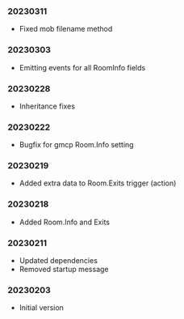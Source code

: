 ### 20230311

  * Fixed mob filename method

### 20230303

  * Emitting events for all RoomInfo fields

### 20230228

  * Inheritance fixes

### 20230222

  * Bugfix for gmcp Room.Info setting

### 20230219

  * Added extra data to Room.Exits trigger (action)

### 20230218

  * Added Room.Info and Exits

### 20230211

  * Updated dependencies
  * Removed startup message

### 20230203

  * Initial version
